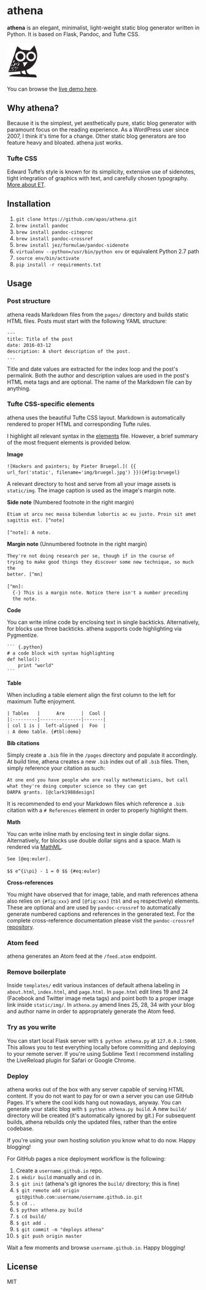 # athena

**athena** is an elegant, minimalist, light-weight static blog generator
written in Python. It is based on Flask, Pandoc, and Tufte CSS.

![athena screenshot](/static/athena.png)

You can browse the [live demo here][demo].

## Why athena?

Because it is the simplest, yet aesthetically pure, static blog generator with
paramount focus on the reading experience. As a WordPress user since 2007, I
think it's time for a change. Other static blog generators are too feature
heavy and bloated. athena just works.

### Tufte CSS

Edward Tufte’s style is known for its simplicity, extensive use of sidenotes,
tight integration of graphics with text, and carefully chosen typography.
[More about ET][et].

## Installation

1. `git clone https://github.com/apas/athena.git`
1. `brew install pandoc`
1. `brew install pandoc-citeproc`
1. `brew install pandoc-crossref`
1. `brew install jez/formulae/pandoc-sidenote`
1. `virtualenv --python=/usr/bin/python env` or equivalent Python 2.7 path
1. `source env/bin/activate`
1. `pip install -r requirements.txt`

## Usage

### Post structure

athena reads Markdown files from the `pages/` directory and builds static HTML
files. Posts must start with the following YAML structure:

    ---
    title: Title of the post
    date: 2016-03-12
    description: A short description of the post.
    ...

Title and date values are extracted for the index loop and the post's
permalink. Both the author and description values are used in the post's HTML
meta tags and are optional. The name of the Markdown file can by anything.

### Tufte CSS-specific elements

athena uses the beautiful Tufte CSS layout. Markdown is automatically rendered
to proper HTML and corresponding Tufte rules.

I highlight all relevant syntax in the [elements][elems] file. However, a
brief summary of the most frequent elements is provided below.

**Image**

    ![Hackers and painters; by Pieter Bruegel.]( {{
    url_for('static', filename='img/bruegel.jpg') }}){#fig:bruegel}

A relevant directory to host and serve from all your image assets is
`static/img`. The image caption is used as the image's margin note.

**Side note** (Numbered footnote in the right margin)

    Etiam ut arcu nec massa bibendum lobortis ac eu justo. Proin sit amet
    sagittis est. [^note]

    [^note]: A note.

**Margin note** (Unnumbered footnote in the right margin)

    They're not doing research per se, though if in the course of
    trying to make good things they discover some new technique, so much the
    better. [^mn]

    [^mn]:
      {-} This is a margin note. Notice there isn't a number preceding
      the note.

**Code**

You can write inline code by enclosing text in single backticks.
Alternatively, for blocks use three backticks. athena supports code
highlighting via Pygmentize. 

    ``` {.python}
    # a code block with syntax highlighting
    def hello():
        print "world"
    ```

**Table**

When including a table element align the first column to the left for maximum
Tufte enjoyment.

    | Tables   |      Are      |  Cool |
    |:---------|---------------|-------|
    | col 1 is |  left-aligned |  Foo  |
    : A demo table. {#tbl:demo}

**Bib citations**

Simply create a `.bib` file in the `/pages` directory and populate it
accordingly. At build time, athena creates a new `.bib` index out of all
`.bib` files. Then, simply reference your citation as such:

    At one end you have people who are really mathematicians, but call
    what they're doing computer science so they can get
    DARPA grants. [@clark1988design]

It is recommended to end your Markdown files which reference a `.bib` citation
with a `# References` element in order to properly highlight them.

**Math**

You can write inline math by enclosing text in single dollar signs.
Alternatively, for blocks use double dollar signs and a space. Math is
rendered via [MathML][mml].

    See [@eq:euler].

    $$ e^{i\pi} - 1 = 0 $$ {#eq:euler}

**Cross-references**

You might have observed that for image, table, and math references
athena also relies on `{#fig:xxx}` and `[@fig:xxx]` (`tbl` and `eq`
respectively) elements. These are optional and are used by `pandoc-crossref`
to automatically generate numbered captions and references in the generated
text. For the complete cross-reference documentation please visit the
`pandoc-crossref` [repository][pdcf].

### Atom feed

athena generates an Atom feed at the `/feed.atom` endpoint.

### Remove boilerplate

Inside `templates/` edit various instances of default athena labeling in
`about.html`, `index.html`, and `page.html`. In `page.html` edit lines 19 and
24 (Facebook and Twitter image meta tags) and point both to a proper image
link inside `static/img/`. In `athena.py` amend lines 25, 28, 34 with your
blog and author name in order to appropriately generate the Atom feed.

### Try as you write

You can start local Flask server with `$ python athena.py` at
`127.0.0.1:5000`. This allows you to test everything locally before committing
and deploying to your remote server. If you're using Sublime Text I recommend
installing the LiveReload plugin for Safari or Google Chrome.

### Deploy

athena works out of the box with any server capable of serving HTML content.
If you do not want to pay for or own a server you can use GitHub Pages. It's
where the cool kids hang out nowadays, anyway. You can generate your static
blog with `$ python athena.py build`. A new `build/` directory will be created
(it's automatically ignored by git.) For subsequent builds, athena
rebuilds only the updated files, rather than the entire codebase.

If you're using your own hosting solution you know what to do now. Happy
blogging!

For GitHub pages a nice deployment workflow is the following:

1. Create a `username.github.io` repo.
1. `$ mkdir build` manually and `cd` in.
1. `$ git init` (athena's git ignores the `build/` directory; this is fine)
1. `$ git remote add origin git@github.com:username/username.github.io.git`
1. `$ cd ..`
1. `$ python athena.py build`
1. `$ cd build/`
1. `$ git add .`
1. `$ git commit -m "deploys athena"`
1. `$ git push origin master`

Wait a few moments and browse `username.github.io`. Happy blogging!

## License

MIT

[et]: https://en.wikipedia.org/wiki/Edward_Tufte
[demo]: https://apas.github.io/athena/
[elems]: https://raw.githubusercontent.com/apas/athena/pandoc/pages/elements.md
[mml]: https://www.w3.org/Math/whatIsMathML.html
[pdcf]: https://github.com/lierdakil/pandoc-crossref
